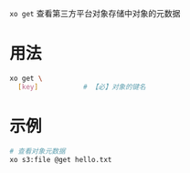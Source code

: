 `xo get` 查看第三方平台对象存储中对象的元数据

# 用法

```bash
xo get \
  [key]           # 【必】对象的键名
```
# 示例

```bash
# 查看对象元数据
xo s3:file @get hello.txt
```